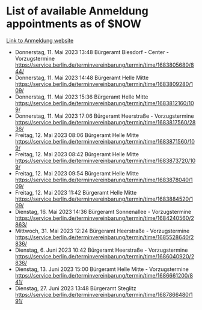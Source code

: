# List of available Anmeldung appointments as of $NOW
[Link to Anmeldung website](https://service.berlin.de/terminvereinbarung/termin/tag.php?termin=1&anliegen[]=120686&dienstleisterlist=122210,122217,327316,122219,327312,122227,327314,122231,327346,122243,327348,122254,122252,329742,122260,329745,122262,329748,122271,327278,122273,327274,122277,327276,330436,122280,327294,122282,327290,122284,327292,122291,327270,122285,327266,122286,327264,122296,327268,150230,329760,122297,327286,122294,327284,122312,329763,122314,329775,122304,327330,122311,327334,122309,327332,317869,122281,327352,122279,329772,122283,122276,327324,122274,327326,122267,329766,122246,327318,122251,327320,122257,327322,122208,327298,122226,327300&herkunft=http%3A%2F%2Fservice.berlin.de%2Fdienstleistung%2F120686%2F)
- Donnerstag, 11. Mai 2023 13:48 Bürgeramt Biesdorf - Center - Vorzugstermine https://service.berlin.de/terminvereinbarung/termin/time/1683805680/844/
- Donnerstag, 11. Mai 2023 14:48 Bürgeramt Helle Mitte https://service.berlin.de/terminvereinbarung/termin/time/1683809280/109/
- Donnerstag, 11. Mai 2023 15:36 Bürgeramt Helle Mitte https://service.berlin.de/terminvereinbarung/termin/time/1683812160/109/
- Donnerstag, 11. Mai 2023 17:06 Bürgeramt Heerstraße - Vorzugstermine https://service.berlin.de/terminvereinbarung/termin/time/1683817560/2836/
- Freitag, 12. Mai 2023 08:06 Bürgeramt Helle Mitte https://service.berlin.de/terminvereinbarung/termin/time/1683871560/109/
- Freitag, 12. Mai 2023 08:42 Bürgeramt Helle Mitte https://service.berlin.de/terminvereinbarung/termin/time/1683873720/109/
- Freitag, 12. Mai 2023 09:54 Bürgeramt Helle Mitte https://service.berlin.de/terminvereinbarung/termin/time/1683878040/109/
- Freitag, 12. Mai 2023 11:42 Bürgeramt Helle Mitte https://service.berlin.de/terminvereinbarung/termin/time/1683884520/109/
- Dienstag, 16. Mai 2023 14:36 Bürgeramt Sonnenallee - Vorzugstermine https://service.berlin.de/terminvereinbarung/termin/time/1684240560/2863/
- Mittwoch, 31. Mai 2023 12:24 Bürgeramt Heerstraße - Vorzugstermine https://service.berlin.de/terminvereinbarung/termin/time/1685528640/2836/
- Dienstag, 6. Juni 2023 10:42 Bürgeramt Heerstraße - Vorzugstermine https://service.berlin.de/terminvereinbarung/termin/time/1686040920/2836/
- Dienstag, 13. Juni 2023 15:00 Bürgeramt Helle Mitte - Vorzugstermine https://service.berlin.de/terminvereinbarung/termin/time/1686661200/841/
- Dienstag, 27. Juni 2023 13:48 Bürgeramt Steglitz https://service.berlin.de/terminvereinbarung/termin/time/1687866480/191/
